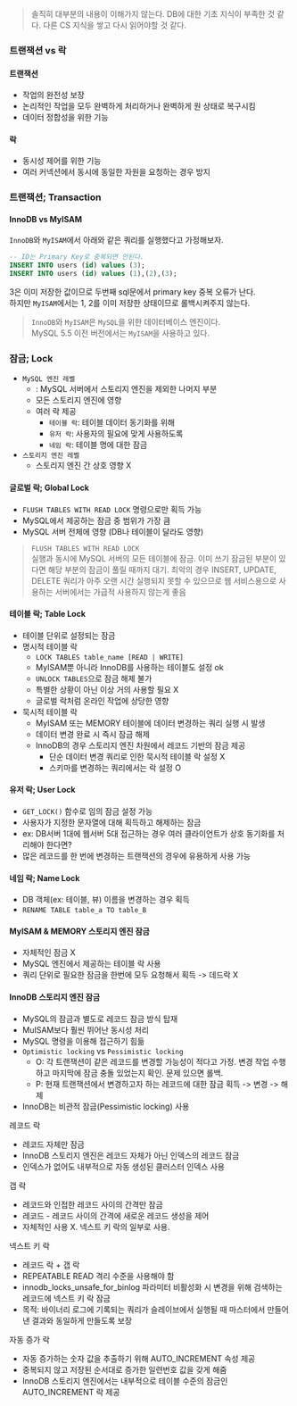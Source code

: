 > 솔직히 대부분의 내용이 이해가지 않는다.
> DB에 대한 기초 지식이 부족한 것 같다.
> 다른 CS 지식을 쌓고 다시 읽어야할 것 같다.

### 트랜잭션 vs 락

#### 트랜잭션

- 작업의 완전성 보장
- 논리적인 작업을 모두 완벽하게 처리하거나 완벽하게 원 상태로 복구시킴
- 데이터 정합성을 위한 기능

#### 락

- 동시성 제어를 위한 기능
- 여러 커넥션에서 동시에 동일한 자원을 요청하는 경우 방지

### 트랜잭션; Transaction

#### InnoDB vs MyISAM

`InnoDB`와 `MyISAM`에서 아래와 같은 쿼리를 실행했다고 가정해보자.

```sql
-- ID는 Primary Key로 중복되면 안된다.
INSERT INTO users (id) values (3);
INSERT INTO users (id) values (1),(2),(3);
```

3은 이미 저장한 값이므로 두번째 sql문에서 primary key 중복 오류가 난다.  
하지만 `MyISAM`에서는 1, 2를 이미 저장한 상태이므로 롤백시켜주지 않는다.

> `InnoDB`와 `MyISAM`은 `MySQL`을 위한 데이터베이스 엔진이다.    
> MySQL 5.5 이전 버전에서는 `MyISAM`을 사용하고 있다.

### 잠금; Lock

- `MySQL 엔진 레벨`
    - : MySQL 서버에서 스토리지 엔진을 제외한 나머지 부분
    - 모든 스토리지 엔진에 영향
    - 여러 락 제공
        - `테이블 락`: 테이블 데이터 동기화를 위해
        - `유저 락`: 사용자의 필요에 맞게 사용하도록
        - `네임 락`: 테이블 명에 대한 잠금
- `스토리지 엔진 레벨`
    - 스토리지 엔진 간 상호 영향 X

#### 글로벌 락; Global Lock

- `FLUSH TABLES WITH READ LOCK` 명령으로만 획득 가능
- MySQL에서 제공하는 잠금 중 범위가 가장 큼
- MySQL 서버 전체에 영향 (DB나 테이블이 달라도 영향)

> `FLUSH TABLES WITH READ LOCK`  
> 실행과 동시에 MySQL 서버의 모든 테이블에 잠금.
> 이미 쓰기 잠금된 부분이 있다면 해당 부분의 잠금이 풀릴 때까지 대기.
> 최악의 경우 INSERT, UPDATE, DELETE 쿼리가 아주 오랜 시간 실행되지 못할 수 있으므로 웹 서비스용으로 사용하는 서버에서는 가급적 사용하지 않는게 좋음

#### 테이블 락; Table Lock

- 테이블 단위로 설정되는 잠금
- 명시적 테이블 락
    - `LOCK TABLES table_name [READ | WRITE]`
    - MyISAM뿐 아니라 InnoDB를 사용하는 테이블도 설정 ok
    - `UNLOCK TABLES`으로 잠금 해제 불가
    - 특별한 상황이 아닌 이상 거의 사용할 필요 X
    - 글로벌 락처럼 온라인 작업에 상당한 영향
- 묵시적 테이블 락
    - MyISAM 또는 MEMORY 테이블에 데이터 변경하는 쿼리 실행 시 발생
    - 데이터 변경 완료 시 즉시 잠금 해제
    - InnoDB의 경우 스토리지 엔진 차원에서 레코드 기반의 잠금 제공
        - 단순 데이터 변경 쿼리로 인한 묵시적 테이블 락 설정 X
        - 스키마를 변경하는 쿼리에서는 락 설정 O

#### 유저 락; User Lock

- `GET_LOCK()` 함수로 임의 잠금 설정 가능
- 사용자가 지정한 문자열에 대해 획득하고 해제하는 잠금
- ex: DB서버 1대에 웹서버 5대 접근하는 경우 여러 클라이언트가 상호 동기화를 처리해야 한다면?
- 많은 레코드를 한 번에 변경하는 트랜잭션의 경우에 유용하게 사용 가능

#### 네임 락; Name Lock

- DB 객체(ex: 테이블, 뷰) 이름을 변경하는 경우 획득
- `RENAME TABLE table_a TO table_B`

#### MyISAM & MEMORY 스토리지 엔진 잠금

- 자체적인 잠금 X
- MySQL 엔진에서 제공하는 테이블 락 사용
- 쿼리 단위로 필요한 잠금을 한번에 모두 요청해서 획득 -> 데드락 X

#### InnoDB 스토리지 엔진 잠금

- MySQL의 잠금과 별도로 레코드 잠금 방식 탑재
- MuISAM보다 훨씬 뛰어난 동시성 처리
- MySQL 명령을 이용해 접근하기 힘듦
- `Optimistic locking` vs `Pessimistic locking`
    - O: 각 트랜잭션이 같은 레코드를 변경할 가능성이 적다고 가정. 변경 작업 수행하고 마지막에 잠금 충돌 있었는지 확인. 문제 있으면 롤백.
    - P: 현재 트랜잭션에서 변경하고자 하는 레코드에 대한 잠금 획득 -> 변경 -> 해제
- InnoDB는 비관적 잠금(Pessimistic locking) 사용

레코드 락

- 레코드 자체만 잠금
- InnoDB 스토리지 엔진은 레코드 자체가 아닌 인덱스의 레코드 잠금
- 인덱스가 없어도 내부적으로 자동 생성된 클러스터 인덱스 사용

갭 락

- 레코드와 인접한 레코드 사이의 간격만 잠금
- 레코드 - 레코드 사이의 간격에 새로운 레코드 생성을 제어
- 자체적인 사용 X. 넥스트 키 락의 일부로 사용.

넥스트 키 락

- 레코드 락 + 갭 락
- REPEATABLE READ 격리 수준을 사용해야 함
- innodb_locks_unsafe_for_binlog 파라미터 비활성화 시 변경을 위해 검색하는 레코드에 넥스트 키 락 잠금
- 목적: 바이너리 로그에 기록되는 쿼리가 슬레이브에서 실행될 때 마스터에서 만들어 낸 결과와 동일하게 만들도록 보장

자동 증가 락

- 자동 증가하는 숫자 값을 추출하기 위해 AUTO_INCREMENT 속성 제공
- 중복되지 않고 저장된 순서대로 증가한 일련번호 값을 갖게 해줌
- InnoDB 스토리지 엔진에서는 내부적으로 테이블 수준의 잠금인 AUTO_INCREMENT 락 제공
